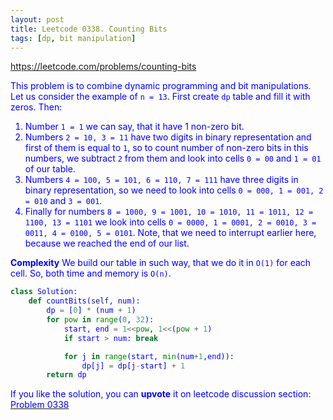```yaml
---
layout: post
title: Leetcode 0338. Counting Bits
tags: [dp, bit manipulation]
---
```


<a href="https://leetcode.com/problems/counting-bits"> <font color = blue>https://leetcode.com/problems/counting-bits

This problem is to combine dynamic programming and bit manipulations.
Let us consider the example of `n = 13`. First create `dp` table and fill it with zeros. Then:
1. Number `1 = 1` we can say, that it have 1 non-zero bit. 
2. Numbers `2 = 10, 3 = 11` have two digits in binary representation and first of them is equal to `1`, so to count number of non-zero bits in this numbers, we subtract `2` from them and look into cells `0 = 00` and `1 = 01` of our table.
3. Numbers `4 = 100, 5 = 101, 6 = 110, 7 = 111` have three digits in binary representation, so we need to look into cells `0 = 000, 1 = 001, 2 = 010` and `3 = 001`.
4. Finally for numbers `8 = 1000, 9 = 1001, 10 = 1010, 11 = 1011, 12 = 1100, 13 = 1101` we look into cells `0 = 0000, 1 = 0001, 2 = 0010, 3 = 0011, 4 = 0100, 5 = 0101`. Note, that we need to interrupt earlier here, because we reached the end of our list.

**Complexity** We build our table in such way, that we do it in `O(1)` for each cell. So, both time and memory is `O(n)`.

```python
class Solution:
    def countBits(self, num):
        dp = [0] * (num + 1)
        for pow in range(0, 32):
            start, end = 1<<pow, 1<<(pow + 1)
            if start > num: break

            for j in range(start, min(num+1,end)):
                dp[j] = dp[j-start] + 1
        return dp  
```

If you like the solution, you can **upvote** it on leetcode discussion section:<a href="https://leetcode.com/problems/counting-bits/discuss/656539/python-clean-dp-solution-o(n)-beats-99-with-explanations"> <font color = blue>Problem 0338
